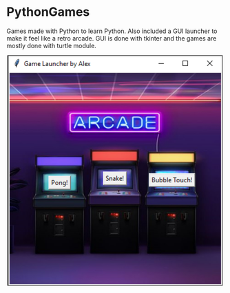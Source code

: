 # PythonGames
Games made with Python to learn Python. Also included a GUI launcher to make it feel like a retro arcade. GUI is done with tkinter and the games are mostly done with turtle module.

<p align = "center">
  <img src="resources/GameLauncherScreenshot.png" width="500">
  </p>
